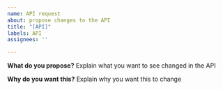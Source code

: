 ```yaml
---
name: API request
about: propose changes to the API
title: "[API]"
labels: API
assignees: ''

---
```


**What do you propose?**
Explain what you want to see changed in the API

**Why do you want this?**
Explain why you want this to change
